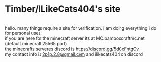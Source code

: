 # Timber/ILikeCats404's site

<br>hello. many things require a site for verification. i am doing everything i do for personal uses. 
<br>if you are here for the minecraft server its at MC.bamboocraftmc.net (default minecraft 25565 port)
<br>the minecrafts serveres discord is <a href="urlhttps://discord.gg/5dCxFntgCv">https://discord.gg/5dCxFntgCv</a>
<br>my contact info is 2p1p.2.8@gmail.com and ilikecats404 on discord
